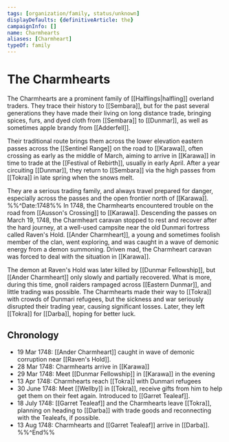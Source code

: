 ```yaml
---
tags: [organization/family, status/unknown]
displayDefaults: {definitiveArticle: the}
campaignInfo: []
name: Charmhearts
aliases: [Charmheart]
typeOf: family
---
```

# The Charmhearts

The Charmhearts are a prominent family of [[Halflings|halfling]] overland traders. They trace their history to [[Sembara]], but for the past several generations they have made their living on long distance trade, bringing spices, furs, and dyed cloth from [[Sembara]] to [[Dunmar]], as well as sometimes apple brandy from [[Adderfell]]. 

Their traditional route brings them across the lower elevation eastern passes across the [[Sentinel Range]] on the road to [[Karawa]], often crossing as early as the middle of March, aiming to arrive in [[Karawa]] in time to trade at the [[Festival of Rebirth]], usually in early April. After a year circuiting [[Dunmar]], they return to [[Sembara]] via the high passes from [[Tokra]] in late spring when the snows melt. 

They are a serious trading family, and always travel prepared for danger, especially across the passes and the open frontier north of [[Karawa]]. 
%%^Date:1748%%
In 1748, the Charmhearts encountered trouble on the road from [[Ausson's Crossing]] to [[Karawa]]. Descending the passes on March 19, 1748, the Charmheart caravan stopped to rest and recover after the hard journey, at a well-used campsite near the old Dunmari fortress called Raven's Hold. [[Ander Charmheart]], a young and sometimes foolish member of the clan, went exploring, and was caught in a wave of demonic energy from a demon summoning. Driven mad, the Charmheart caravan was forced to deal with the situation in [[Karawa]]. 

The demon at Raven's Hold was later killed by [[Dunmar Fellowship]], but [[Ander Charmheart]] only slowly and partially recovered. What is more, during this time, gnoll raiders rampaged across [[Eastern Dunmar]], and little trading was possible. The Charmhearts made their way to [[Tokra]] with crowds of Dunmari refugees, but the sickness and war seriously disrupted their trading year, causing significant losses. Later, they left [[Tokra]] for [[Darba]], hoping for better luck. 

## Chronology
- 19 Mar 1748: [[Ander Charmheart]] caught in wave of demonic corruption near [[Raven's Hold]]. 
- 28 Mar 1748: Charmhearts arrive in [[Karawa]]
- 29 Mar 1748: Meet [[Dunmar Fellowship]] in [[Karawa]] in the evening
- 13 Apr 1748: Charmhearts reach [[Tokra]] with Dunmari refugees
- 30 June 1748: Meet [[Wellby]] in [[Tokra]], receive gifts from him to help get them on their feet again. Introduced to [[Garret Tealeaf]]. 
- 18 July 1748: [[Garret Tealeaf]] and the Charmhearts leave [[Tokra]], planning on heading to [[Darba]] with trade goods and reconnecting with the Tealeafs, if possible.
- 13 Aug 1748: Charmhearts and [[Garret Tealeaf]] arrive in [[Darba]].
%%^End%%
